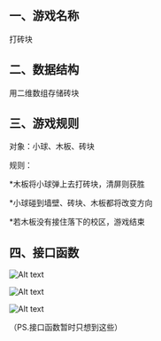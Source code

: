 一、游戏名称
----------
打砖块

二、数据结构
----------
用二维数组存储砖块

三、游戏规则
----------
对象：小球、木板、砖块

规则：

*木板将小球弹上去打砖块，清屏则获胜

*小球碰到墙壁、砖块、木板都将改变方向

*若木板没有接住落下的校区，游戏结束

四、接口函数
----------

![Alt text](D:\Narthil's\Learning\Computer\Projects\summer_semester-master\打砖块1.png)

![Alt text](D:\Narthil's\Learning\Computer\Projects\summer_semester-master\打砖块2.png)

![Alt text](D:\Narthil's\Learning\Computer\Projects\summer_semester-master\打砖块3.png)

（PS.接口函数暂时只想到这些）
